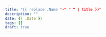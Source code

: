 ```yaml
---
title: "{{ replace .Name "-" " " | title }}"
description: ""
date: {{ .Date }}
tags: []
draft: true
---
```


